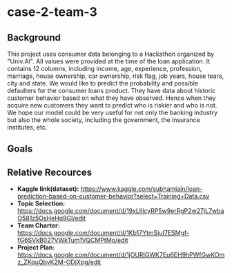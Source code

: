 # case-2-team-3

## Background
This project uses consumer data belonging to a Hackathon organized by "Univ.AI". All values were provided at the time of the loan application. It contains 12 columns, including income, age, experience, profession, marriage, house ownership, car ownership, risk flag, job years, house tears, city and state.
We would like to predict the probability and possible defaulters for the consumer loans product. They have data about historic customer behavior based on what they have observed. Hence when they acquire new customers they want to predict who is riskier and who is not.
We hope our model could be very useful for not only the banking industry but also the whole society, including the government, the insurance institutes, etc.


## Goals



## Relative Recources
* **Kaggle link(dataset):** https://www.kaggle.com/subhamjain/loan-prediction-based-on-customer-behavior?select=Training+Data.csv
* **Topic Selection:** https://docs.google.com/document/d/19xLIllcyRP5w9erRgP2w27jL7wbaO581z5OsHeHq9GI/edit
* **Team Charter:** https://docs.google.com/document/d/1Kb17YtmSjuI7ESMgf-fG6SVkB027VWkTum1VQCMPtMo/edit
* **Project Plan:** https://docs.google.com/document/d/1jOURIGWK7Eu6EH9hPWfGwKOmz_ZKquQbvK2M-ODjXpg/edit

